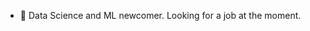 - 🌱 Data Science and ML newcomer. Looking for a job at the moment.
<!---
lefthand67/lefthand67 is a ✨ special ✨ repository because its `README.md` (this file) appears on your GitHub profile.
You can click the Preview link to take a look at your changes.
--->
